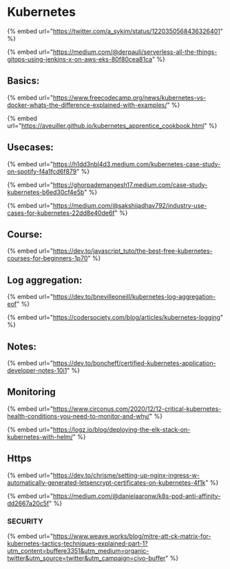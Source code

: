 # Kubernetes

{% embed url="https://twitter.com/a_sykim/status/1220350568436326401" %}

{% embed url="https://medium.com/@derpauli/serverless-all-the-things-gitops-using-jenkins-x-on-aws-eks-80f80cea81ca" %}

## Basics:

{% embed url="https://www.freecodecamp.org/news/kubernetes-vs-docker-whats-the-difference-explained-with-examples/" %}

{% embed url="https://aveuiller.github.io/kubernetes_apprentice_cookbook.html" %}

## Usecases:

{% embed url="https://h1dd3nbl4d3.medium.com/kubernetes-case-study-on-spotify-f4a1fcd6f879" %}

{% embed url="https://ghorpademangesh17.medium.com/case-study-kubernetes-b6ed30cf4e5b" %}

{% embed url="https://medium.com/@sakshijadhav792/industry-use-cases-for-kubernetes-22dd8e40de6f" %}



## Course:

{% embed url="https://dev.to/javascript_tuto/the-best-free-kubernetes-courses-for-beginners-1p70" %}



## Log aggregation:

{% embed url="https://dev.to/bnevilleoneill/kubernetes-log-aggregation-eof" %}

{% embed url="https://codersociety.com/blog/articles/kubernetes-logging" %}

## Notes:

{% embed url="https://dev.to/boncheff/certified-kubernetes-application-developer-notes-10i1" %}



## Monitoring

{% embed url="https://www.circonus.com/2020/12/12-critical-kubernetes-health-conditions-you-need-to-monitor-and-why/" %}



{% embed url="https://logz.io/blog/deploying-the-elk-stack-on-kubernetes-with-helm/" %}

## Https

{% embed url="https://dev.to/chrisme/setting-up-nginx-ingress-w-automatically-generated-letsencrypt-certificates-on-kubernetes-4f1k" %}

{% embed url="https://medium.com/@danielaaronw/k8s-pod-anti-affinity-dd2667a20c5f" %}

### SECURITY



{% embed url="https://www.weave.works/blog/mitre-att-ck-matrix-for-kubernetes-tactics-techniques-explained-part-1?utm_content=buffere3351&utm_medium=organic-twitter&utm_source=twitter&utm_campaign=civo-buffer" %}
